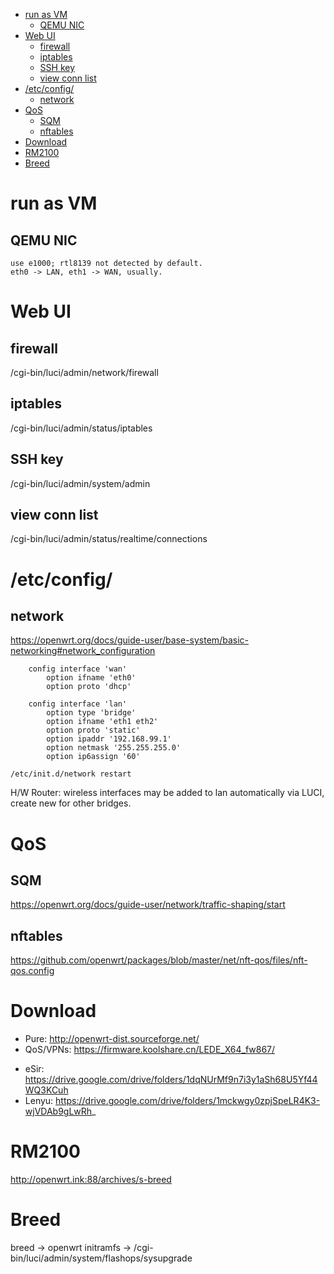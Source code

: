 <!-- TOC -->

- [run as VM](#run-as-vm)
    - [QEMU NIC](#qemu-nic)
- [Web UI](#web-ui)
    - [firewall](#firewall)
    - [iptables](#iptables)
    - [SSH key](#ssh-key)
    - [view conn list](#view-conn-list)
- [/etc/config/](#etcconfig)
    - [network](#network)
- [QoS](#qos)
    - [SQM](#sqm)
    - [nftables](#nftables)
- [Download](#download)
- [RM2100](#rm2100)
- [Breed](#breed)

<!-- /TOC -->

# run as VM
## QEMU NIC

    use e1000; rtl8139 not detected by default.
    eth0 -> LAN, eth1 -> WAN, usually.

# Web UI
## firewall
/cgi-bin/luci/admin/network/firewall  
## iptables
/cgi-bin/luci/admin/status/iptables  
## SSH key
/cgi-bin/luci/admin/system/admin   
## view conn list
/cgi-bin/luci/admin/status/realtime/connections 

# /etc/config/
## network
https://openwrt.org/docs/guide-user/base-system/basic-networking#network_configuration
                                  
        config interface 'wan'
            option ifname 'eth0'
            option proto 'dhcp'

        config interface 'lan'
            option type 'bridge'
            option ifname 'eth1 eth2'
            option proto 'static'
            option ipaddr '192.168.99.1'
            option netmask '255.255.255.0'
            option ip6assign '60'

    /etc/init.d/network restart

H/W Router: wireless interfaces may be added to lan automatically via LUCI, create new for other bridges.

# QoS
## SQM
https://openwrt.org/docs/guide-user/network/traffic-shaping/start

## nftables
https://github.com/openwrt/packages/blob/master/net/nft-qos/files/nft-qos.config

# Download
- Pure: http://openwrt-dist.sourceforge.net/   
- QoS/VPNs: https://firmware.koolshare.cn/LEDE_X64_fw867/ 

* eSir: https://drive.google.com/drive/folders/1dqNUrMf9n7i3y1aSh68U5Yf44WQ3KCuh
* Lenyu: https://drive.google.com/drive/folders/1mckwgy0zpjSpeLR4K3-wjVDAb9gLwRh_

# RM2100
http://openwrt.ink:88/archives/s-breed

# Breed
breed -> openwrt initramfs -> /cgi-bin/luci/admin/system/flashops/sysupgrade
